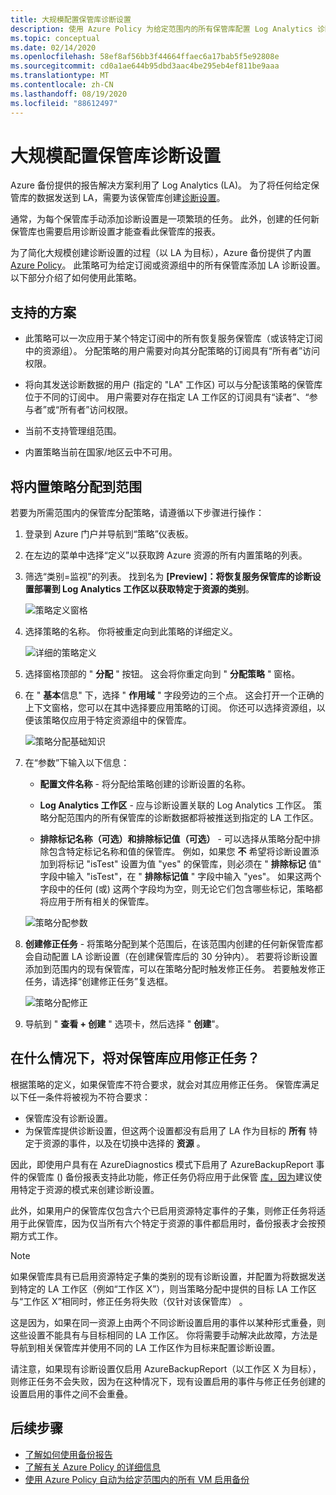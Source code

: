 ```yaml
---
title: 大规模配置保管库诊断设置
description: 使用 Azure Policy 为给定范围内的所有保管库配置 Log Analytics 诊断设置
ms.topic: conceptual
ms.date: 02/14/2020
ms.openlocfilehash: 58ef8af56bb3f44664ffaec6a17bab5f5e92808e
ms.sourcegitcommit: cd0a1ae644b95dbd3aac4be295eb4ef811be9aaa
ms.translationtype: MT
ms.contentlocale: zh-CN
ms.lasthandoff: 08/19/2020
ms.locfileid: "88612497"
---
```

# <a name="configure-vault-diagnostics-settings-at-scale"></a>大规模配置保管库诊断设置

Azure 备份提供的报告解决方案利用了 Log Analytics (LA)。 为了将任何给定保管库的数据发送到 LA，需要为该保管库创建[诊断设置](./backup-azure-diagnostic-events.md)。

通常，为每个保管库手动添加诊断设置是一项繁琐的任务。 此外，创建的任何新保管库也需要启用诊断设置才能查看此保管库的报表。

为了简化大规模创建诊断设置的过程（以 LA 为目标），Azure 备份提供了内置 [Azure Policy](../governance/policy/index.yml)。 此策略可为给定订阅或资源组中的所有保管库添加 LA 诊断设置。 以下部分介绍了如何使用此策略。

## <a name="supported-scenarios"></a>支持的方案

* 此策略可以一次应用于某个特定订阅中的所有恢复服务保管库（或该特定订阅中的资源组）。 分配策略的用户需要对向其分配策略的订阅具有“所有者”访问权限。

* 将向其发送诊断数据的用户 (指定的 "LA" 工作区) 可以与分配该策略的保管库位于不同的订阅中。 用户需要对存在指定 LA 工作区的订阅具有“读者”、“参与者”或“所有者”访问权限。

* 当前不支持管理组范围。

* 内置策略当前在国家/地区云中不可用。

## <a name="assigning-the-built-in-policy-to-a-scope"></a>将内置策略分配到范围

若要为所需范围内的保管库分配策略，请遵循以下步骤进行操作：

1. 登录到 Azure 门户并导航到“策略”仪表板。
2. 在左边的菜单中选择“定义”以获取跨 Azure 资源的所有内置策略的列表。
3. 筛选“类别=监视”的列表。 找到名为 **[Preview]：将恢复服务保管库的诊断设置部署到 Log Analytics 工作区以获取特定于资源的类别**。

    ![策略定义窗格](./media/backup-azure-policy-configure-diagnostics/policy-definition-blade.png)

4. 选择策略的名称。 你将被重定向到此策略的详细定义。

    ![详细的策略定义](./media/backup-azure-policy-configure-diagnostics/detailed-policy-definition.png)

5. 选择窗格顶部的 " **分配** " 按钮。 这会将你重定向到 " **分配策略** " 窗格。

6. 在 " **基本**信息" 下，选择 " **作用域** " 字段旁边的三个点。 这会打开一个正确的上下文窗格，您可以在其中选择要应用策略的订阅。 你还可以选择资源组，以便该策略仅应用于特定资源组中的保管库。

    ![策略分配基础知识](./media/backup-azure-policy-configure-diagnostics/policy-assignment-basics.png)

7. 在“参数”下输入以下信息：

    * **配置文件名称** - 将分配给策略创建的诊断设置的名称。
    * **Log Analytics 工作区** - 应与诊断设置关联的 Log Analytics 工作区。 策略分配范围内的所有保管库的诊断数据都将被推送到指定的 LA 工作区。

    * **排除标记名称（可选）和排除标记值（可选）** - 可以选择从策略分配中排除包含特定标记名称和值的保管库。 例如，如果您 **不** 希望将诊断设置添加到将标记 "isTest" 设置为值 "yes" 的保管库，则必须在 " **排除标记** 值" 字段中输入 "isTest"，在 " **排除标记值** " 字段中输入 "yes"。 如果这两个字段中的任何 (或) 这两个字段均为空，则无论它们包含哪些标记，策略都将应用于所有相关的保管库。

    ![策略分配参数](./media/backup-azure-policy-configure-diagnostics/policy-assignment-parameters.png)

8. **创建修正任务** - 将策略分配到某个范围后，在该范围内创建的任何新保管库都会自动配置 LA 诊断设置（在创建保管库后的 30 分钟内）。 若要将诊断设置添加到范围内的现有保管库，可以在策略分配时触发修正任务。 若要触发修正任务，请选择“创建修正任务”复选框。

    ![策略分配修正](./media/backup-azure-policy-configure-diagnostics/policy-assignment-remediation.png)

9. 导航到 " **查看 + 创建** " 选项卡，然后选择 " **创建**"。

## <a name="under-what-conditions-will-the-remediation-task-apply-to-a-vault"></a>在什么情况下，将对保管库应用修正任务？

根据策略的定义，如果保管库不符合要求，就会对其应用修正任务。 保管库满足以下任一条件将被视为不符合要求：

* 保管库没有诊断设置。
* 为保管库提供诊断设置，但这两个设置都没有启用了 LA 作为目标的 **所有** 特定于资源的事件，以及在切换中选择的 **资源** 。

因此，即使用户具有在 AzureDiagnostics 模式下启用了 AzureBackupReport 事件的保管库 () 备份报表支持此功能，修正任务仍将应用于此保管 [库，因为](./backup-azure-diagnostic-events.md#legacy-event)建议使用特定于资源的模式来创建诊断设置。

此外，如果用户的保管库仅包含六个已启用资源特定事件的子集，则修正任务将适用于此保管库，因为仅当所有六个特定于资源的事件都启用时，备份报表才会按预期方式工作。

> [!NOTE]
>
> 如果保管库具有已启用资源特定子集的类别的现有诊断设置，并配置为将数据发送到特定的 LA 工作区（例如“工作区 X”），则当策略分配中提供的目标 LA 工作区与“工作区 X”相同时，修正任务将失败（仅针对该保管库） 。
>
>这是因为，如果在同一资源上由两个不同诊断设置启用的事件以某种形式重叠，则这些设置不能具有与目标相同的 LA 工作区。 你将需要手动解决此故障，方法是导航到相关保管库并使用不同的 LA 工作区作为目标来配置诊断设置。
>
> 请注意，如果现有诊断设置仅启用 AzureBackupReport（以工作区 X 为目标），则修正任务不会失败，因为在这种情况下，现有设置启用的事件与修正任务创建的设置启用的事件之间不会重叠。

## <a name="next-steps"></a>后续步骤

* [了解如何使用备份报告](./configure-reports.md)
* [了解有关 Azure Policy 的详细信息](../governance/policy/index.yml)
* [使用 Azure Policy 自动为给定范围内的所有 VM 启用备份](./backup-azure-auto-enable-backup.md)
